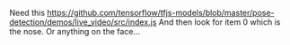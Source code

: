 
  Need this https://github.com/tensorflow/tfjs-models/blob/master/pose-detection/demos/live_video/src/index.js
  And then look for item 0 which is the nose. Or anything on the face... 